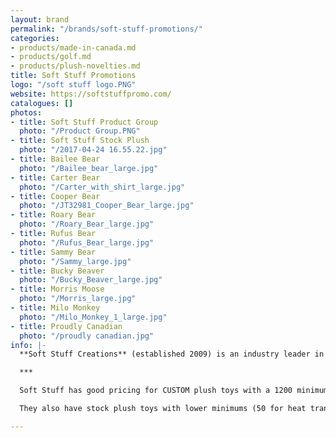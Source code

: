 ```yaml
---
layout: brand
permalink: "/brands/soft-stuff-promotions/"
categories:
- products/made-in-canada.md
- products/golf.md
- products/plush-novelties.md
title: Soft Stuff Promotions
logo: "/soft stuff logo.PNG"
website: https://softstuffpromo.com/
catalogues: []
photos:
- title: Soft Stuff Product Group
  photo: "/Product Group.PNG"
- title: Soft Stuff Stock Plush
  photo: "/2017-04-24 16.55.22.jpg"
- title: Bailee Bear
  photo: "/Bailee_bear_large.jpg"
- title: Carter Bear
  photo: "/Carter_with_shirt_large.jpg"
- title: Cooper Bear
  photo: "/JT32981_Cooper_Bear_large.jpg"
- title: Roary Bear
  photo: "/Roary_Bear_large.jpg"
- title: Rufus Bear
  photo: "/Rufus_Bear_large.jpg"
- title: Sammy Bear
  photo: "/Sammy_large.jpg"
- title: Bucky Beaver
  photo: "/Bucky_Beaver_large.jpg"
- title: Morris Moose
  photo: "/Morris_large.jpg"
- title: Milo Monkey
  photo: "/Milo_Monkey_1_large.jpg"
- title: Proudly Canadian
  photo: "/proudly canadian.jpg"
info: |-
  **Soft Stuff Creations** (established 2009) is an industry leader in premium custom plush toys and other soft products. It has the most innovative and creative golf head covers available today through its [Creative Covers for Golf](https://creativecoversforgolf.com/) division.

  ***

  Soft Stuff has good pricing for CUSTOM plush toys with a 1200 minimum. Custom orders also have the option to pay for a "sample" to see before producing the 1199 others! :)

  They also have stock plush toys with lower minimums (50 for heat transfers or 24 pieces for embroidery) . Most of the photos shown are from the stock plush toys.

---
```

